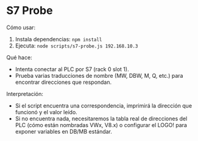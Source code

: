 S7 Probe
=========

Cómo usar:

1. Instala dependencias: `npm install`
2. Ejecuta: `node scripts/s7-probe.js 192.168.10.3`

Qué hace:
- Intenta conectar al PLC por S7 (rack 0 slot 1).
- Prueba varias traducciones de nombre (MW, DBW, M, Q, etc.) para encontrar direcciones que respondan.

Interpretación:
- Si el script encuentra una correspondencia, imprimirá la dirección que funcionó y el valor leído.
- Si no encuentra nada, necesitaremos la tabla real de direcciones del PLC (cómo están nombradas VWx, V8.x) o configurar el LOGO! para exponer variables en DB/MB estándar.
